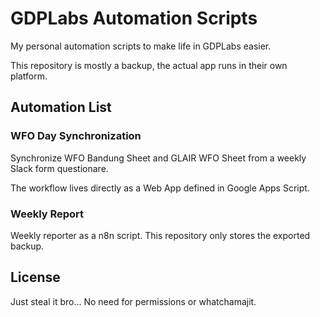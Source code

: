 # GDPLabs Automation Scripts

My personal automation scripts to make life in GDPLabs easier.

This repository is mostly a backup, the actual app runs in their own platform.

## Automation List

### WFO Day Synchronization

Synchronize WFO Bandung Sheet and GLAIR WFO Sheet from a weekly Slack form questionare.

The workflow lives directly as a Web App defined in Google Apps Script.

### Weekly Report

Weekly reporter as a n8n script. This repository only stores the exported backup.

## License

Just steal it bro... No need for permissions or whatchamajit.

